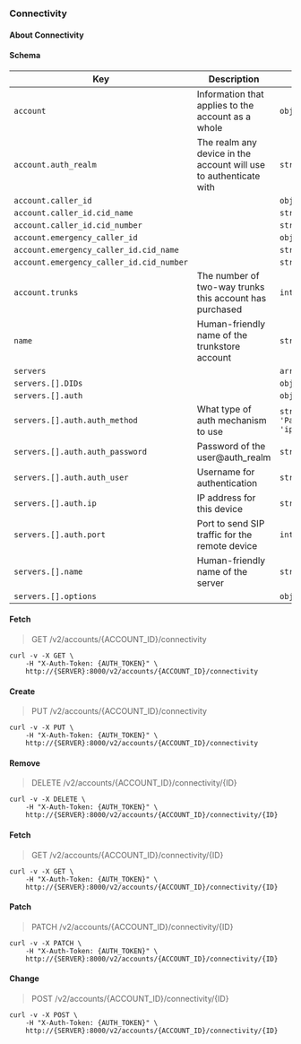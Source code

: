 ### Connectivity

#### About Connectivity

#### Schema

Key | Description | Type | Default | Required
--- | ----------- | ---- | ------- | --------
`account` | Information that applies to the account as a whole | `object` |   | `false`
`account.auth_realm` | The realm any device in the account will use to authenticate with | `string(1..)` |   | `false`
`account.caller_id` |   | `object` |   | `false`
`account.caller_id.cid_name` |   | `string(0..35)` |   | `false`
`account.caller_id.cid_number` |   | `string(0..35)` |   | `false`
`account.emergency_caller_id` |   | `object` |   | `false`
`account.emergency_caller_id.cid_name` |   | `string(0..35)` |   | `false`
`account.emergency_caller_id.cid_number` |   | `string(0..35)` |   | `false`
`account.trunks` | The number of two-way trunks this account has purchased | `integer` |   | `false`
`name` | Human-friendly name of the trunkstore account | `string` |   | `false`
`servers` |   | `array(object)` | `[]` | `false`
`servers.[].DIDs` |   | `object` |   | `false`
`servers.[].auth` |   | `object` |   | `true`
`servers.[].auth.auth_method` | What type of auth mechanism to use | `string('password', 'Password', 'IP', 'ip')` | `password` | `true`
`servers.[].auth.auth_password` | Password of the user@auth_realm | `string(1..)` |   | `false`
`servers.[].auth.auth_user` | Username for authentication | `string(1..)` |   | `false`
`servers.[].auth.ip` | IP address for this device | `string` |   | `false`
`servers.[].auth.port` | Port to send SIP traffic for the remote device | `integer` |   | `false`
`servers.[].name` | Human-friendly name of the server | `string(1..)` |   | `false`
`servers.[].options` |   | `object` |   | `false`


#### Fetch

> GET /v2/accounts/{ACCOUNT_ID}/connectivity

```curl
curl -v -X GET \
    -H "X-Auth-Token: {AUTH_TOKEN}" \
    http://{SERVER}:8000/v2/accounts/{ACCOUNT_ID}/connectivity
```

#### Create

> PUT /v2/accounts/{ACCOUNT_ID}/connectivity

```curl
curl -v -X PUT \
    -H "X-Auth-Token: {AUTH_TOKEN}" \
    http://{SERVER}:8000/v2/accounts/{ACCOUNT_ID}/connectivity
```

#### Remove

> DELETE /v2/accounts/{ACCOUNT_ID}/connectivity/{ID}

```curl
curl -v -X DELETE \
    -H "X-Auth-Token: {AUTH_TOKEN}" \
    http://{SERVER}:8000/v2/accounts/{ACCOUNT_ID}/connectivity/{ID}
```

#### Fetch

> GET /v2/accounts/{ACCOUNT_ID}/connectivity/{ID}

```curl
curl -v -X GET \
    -H "X-Auth-Token: {AUTH_TOKEN}" \
    http://{SERVER}:8000/v2/accounts/{ACCOUNT_ID}/connectivity/{ID}
```

#### Patch

> PATCH /v2/accounts/{ACCOUNT_ID}/connectivity/{ID}

```curl
curl -v -X PATCH \
    -H "X-Auth-Token: {AUTH_TOKEN}" \
    http://{SERVER}:8000/v2/accounts/{ACCOUNT_ID}/connectivity/{ID}
```

#### Change

> POST /v2/accounts/{ACCOUNT_ID}/connectivity/{ID}

```curl
curl -v -X POST \
    -H "X-Auth-Token: {AUTH_TOKEN}" \
    http://{SERVER}:8000/v2/accounts/{ACCOUNT_ID}/connectivity/{ID}
```

